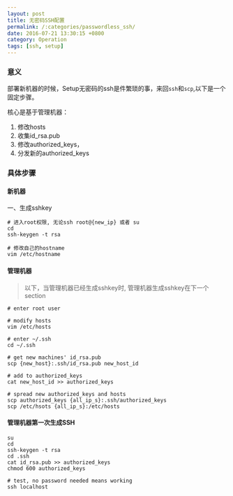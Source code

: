 ```yaml
---
layout: post
title: 无密码SSH配置
permalink: /:categories/passwordless_ssh/
date: 2016-07-21 13:30:15 +0800
category: Operation
tags: [ssh, setup]
---
```


### 意义

部署新机器的时候，Setup无密码的ssh是件繁琐的事，来回`ssh`和`scp`,以下是一个固定步骤。

核心是基于管理机器：
1. 修改hosts
2. 收集id_rsa.pub
3. 修改authorized_keys，
4. 分发新的authorized_keys

### 具体步骤

#### 新机器

一、生成sshkey

```
# 进入root权限, 无论ssh root@{new_ip} 或者 su
cd
ssh-keygen -t rsa

# 修改自己的hostname
vim /etc/hostname
```

#### 管理机器

> 以下，当管理机器已经生成sshkey时, 管理机器生成sshkey在下一个section

```
# enter root user

# modify hosts
vim /etc/hosts

# enter ~/.ssh
cd ~/.ssh

# get new machines' id_rsa.pub
scp {new_host}:.ssh/id_rsa.pub new_host_id

# add to authorized_keys
cat new_host_id >> authorized_keys

# spread new authorized_keys and hosts
scp authorized_keys {all_ip_s}:.ssh/authorized_keys
scp /etc/hsots {all_ip_s}:/etc/hosts
```

#### 管理机器第一次生成SSH

```
su
cd
ssh-keygen -t rsa
cd .ssh
cat id_rsa.pub >> authorized_keys
chmod 600 authorized_keys

# test, no password needed means working
ssh localhost
```
